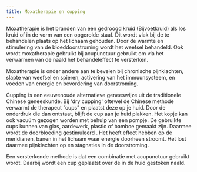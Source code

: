 ```yaml
---
title: Moxatherapie en cupping
---
```


Moxatherapie is het branden van een gedroogd kruid (Bijvoetkruid) als los kruid of in de vorm van een opgerolde staaf. Dit wordt vlak bij de te behandelen plaats op het lichaam gehouden. Door de warmte en stimulering van de bloeddoorstroming wordt het weefsel behandeld. Ook wordt moxatherapie gebruikt bij acupunctuur gebruikt om via het verwarmen van de naald het behandeleffect te versterken.

Moxatherapie is onder andere aan te bevelen bij chronische pijnklachten, slapte van weefsel en spieren, activering van het immuunsysteem, en voeden van energie en bevordering  van doorstroming.

Cupping is een eeuwenoude alternatieve geneeswijze uit de traditionele Chinese geneeskunde. 
Bij 'dry cupping' oftewel de Chinese methode verwarmt de therapeut “cups” en plaatst deze op je huid. Door de onderdruk die dan ontstaat, blijft de cup aan je huid plakken. Het kopje kan ook vacuüm gezogen worden met behulp van een pompje. De gebruikte cups kunnen van glas, aardewerk, plastic of bamboe gemaakt zijn. Daarmee wordt de doorbloeding gestimuleerd . Het heeft effect hebben op de meridianen, banen in het lichaam waar energie doorheen stroomt. Het lost daarmee pijnklachten op en stagnaties in de doorstroming.

Een versterkende methode is dat een combinatie met acupunctuur gebruikt wordt. Daarbij wordt een cup geplaatst over de in de huid gestoken naald.
